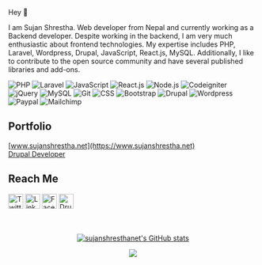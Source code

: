 Hey 👋

I am Sujan Shrestha. Web developer from Nepal and currently working as a Backend developer. Despite working in the backend, I am very much enthusiastic about frontend technologies. My expertise includes PHP, Laravel, Wordpress, Drupal, JavaScript, React.js, MySQL. Additionally, I like to contribute to the open source community and have several published libraries and add-ons.

![PHP](https://img.shields.io/badge/-PHP-%232c3e50?style=for-the-badge&logo=PHP)
![Laravel](https://img.shields.io/badge/-Laravel-%232c3e50?style=for-the-badge&logo=laravel)
![JavaScript](https://img.shields.io/badge/-JavaScript-%232c3e50?style=for-the-badge&logo=javascript)
![React.js](https://img.shields.io/badge/-React.js-%232c3e50?style=for-the-badge&logo=react)
![Node.js](https://img.shields.io/badge/-Node.js-%232c3e50?style=for-the-badge&logo=nodedotjs)
![Codeigniter](https://img.shields.io/badge/-Codeigniter-%232c3e50?style=for-the-badge&logo=CODEIGNITER)
![jQuery](https://img.shields.io/badge/-jQuery-%232c3e50?style=for-the-badge&logo=jQuery)
![MySQL](https://img.shields.io/badge/-MySQL-%232c3e50?style=for-the-badge&logo=MySQL)
![Git](https://img.shields.io/badge/-Git-%232c3e50?style=for-the-badge&logo=git)
![CSS](https://img.shields.io/badge/-CSS-%232c3e50?style=for-the-badge&logo=css3)
![Bootstrap](https://img.shields.io/badge/-Bootstrap-%232c3e50?style=for-the-badge&logo=Bootstrap)
![Drupal](https://img.shields.io/badge/-DRUPAL-%232c3e50?style=for-the-badge&logo=DRUPAL)
![Wordpress](https://img.shields.io/badge/-Wordpress-%232c3e50?style=for-the-badge&logo=WORDPRESS)
![Paypal](https://img.shields.io/badge/-paypal-%232c3e50?style=for-the-badge&logo=PAYPAL)
![Mailchimp](https://img.shields.io/badge/-mailchimp-%232c3e50?style=for-the-badge&logo=MAILCHIMP)







## Portfolio

[www.sujanshrestha.net](https://www.sujanshrestha.net)<br>
[Drupal Developer](https://www.drupal.org/u/sujan-shrestha)

## Reach Me
<p><a href="https://twitter.com/sujanshrestha_net" target="_blank"><img alt="Twitter" src="https://img.shields.io/badge/twitter-%231DA1F2.svg?&style=for-the-badge&logo=twitter&logoColor=white"  height="30px"/></a> <a href="https://www.linkedin.com/in/sujan-shrestha-16b7909b" target="_blank"><img alt="LinkedIn" src="https://img.shields.io/badge/linkedin-%230077B5.svg?&style=for-the-badge&logo=linkedin&logoColor=white"  height="30px"/></a> 
<a href="https://www.facebook.com/sujanshrestha.net" target="_blank"><img alt="Facebook" src="https://img.shields.io/badge/-facebook-%232c3e50?style=for-the-badge&logo=Facebook&logoColor=white"  height="30px"/></a>
<a href="https://drupal.org/u/sujan-shrestha" target="_blank"><img alt="Drupal" src="https://img.shields.io/badge/-drupal-blue?style=for-the-badge&logo=Drupal&logoColor=white"  height="30px"/></a>


<br/>
<br/>
<br/>

<p align="center">
<a href="http://www.github.com/sujanshresthanet"><img src="https://github-readme-stats.vercel.app/api?username=sujanshresthanet&show_icons=true&hide=&count_private=true&title_color=3382ed&text_color=ffffff&icon_color=3382ed&bg_color=1c1917&hide_border=true&show_icons=true" alt="sujanshresthanet's GitHub stats" /></a>
 </p>

<p align="center">
 <a href="https://www.buymeacoffee.com/sujanshrestha"><img src="https://img.buymeacoffee.com/button-api/?text=Buy me a coffee&emoji=&slug=sujanshrestha&button_colour=FFDD00&font_colour=000000&font_family=Cookie&outline_colour=000000&coffee_colour=ffffff" /></a>
</p>
